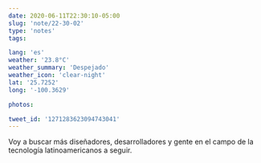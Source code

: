 ```yaml
---
date: 2020-06-11T22:30:10-05:00
slug: 'note/22-30-02'
type: 'notes'
tags:

lang: 'es'
weather: '23.8°C'
weather_summary: 'Despejado'
weather_icon: 'clear-night'
lat: '25.7252'
long: '-100.3629'

photos:

tweet_id: '1271283623094743041'
---
```

Voy a buscar más diseñadores, desarrolladores y gente en el campo de la tecnología latinoamericanos a seguir. 